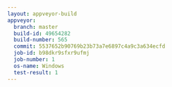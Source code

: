 ```yaml
---
layout: appveyor-build
appveyor:
  branch: master
  build-id: 49654282
  build-number: 565
  commit: 5537652b90769b23b73a7e6897c4a9c3a634ecfd
  job-id: b98dkr9sfxr9ufmj
  job-number: 1
  os-name: Windows
  test-result: 1
---
```

